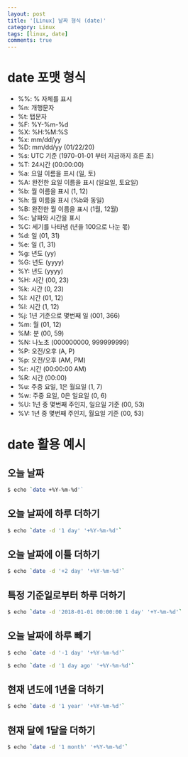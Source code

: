 ```yaml
---
layout: post
title: '[Linux] 날짜 형식 (date)'
category: Linux
tags: [linux, date]
comments: true
---
```


# date 포맷 형식

- %%: % 자체를 표시
- %n: 개행문자
- %t: 탭문자
- %F: %Y-%m-%d
- %X: %H:%M:%S
- %x: mm/dd/yy
- %D: mm/dd/yy (01/22/20)
- %s: UTC 기준 (1970-01-01 부터 지금까지 흐른 초)
- %T: 24시간 (00:00:00)
- %a: 요일 이름을 표시 (일, 토)
- %A: 완전한 요일 이름을 표시 (일요일, 토요일)
- %b: 월 이름을 표시 (1, 12)
- %h: 월 이름을 표시 (%b와 동일)
- %B: 완전한 월 이름을 표시 (1월, 12월)
- %c: 날짜와 시간을 표시
- %C: 세기를 나타냄 (년을 100으로 나눈 몫)
- %d: 일 (01, 31)
- %e: 일 (1, 31)
- %g: 년도 (yy)
- %G: 년도 (yyyy)
- %Y: 년도 (yyyy)
- %H: 시간 (00, 23)
- %k: 시간 (0, 23)
- %I: 시간 (01, 12)
- %l: 시간 (1, 12)
- %j: 1년 기준으로 몇번째 일 (001, 366)
- %m: 월 (01, 12)
- %M: 분 (00, 59)
- %N: 나노초 (000000000, 999999999)
- %P: 오전/오후 (A, P)
- %p: 오전/오후 (AM, PM)
- %r: 시간 (00:00:00 AM)
- %R: 시간 (00:00)
- %u: 주중 요일, 1은 월요일 (1, 7) 
- %w: 주중 요일, 0은 일요일 (0, 6)
- %U: 1년 중 몇번째 주인지, 일요일 기준 (00, 53)
- %V: 1년 중 몇번째 주인지, 월요일 기준 (00, 53)


# date 활용 예시
## 오늘 날짜

~~~bash
$ echo `date +%Y-%m-%d'`
~~~

## 오늘 날짜에 하루 더하기

~~~bash
$ echo `date -d '1 day' '+%Y-%m-%d'`
~~~

## 오늘 날짜에 이틀 더하기

~~~bash
$ echo `date -d '+2 day' '+%Y-%m-%d'`
~~~

## 특정 기준일로부터 하루 더하기

~~~bash
$ echo `date -d '2018-01-01 00:00:00 1 day' '+Y-%m-%d'`
~~~

## 오늘 날짜에 하루 빼기

~~~bash
$ echo `date -d '-1 day' '+%Y-%m-%d'`

$ echo `date -d '1 day ago' '+%Y-%m-%d'`
~~~

## 현재 년도에 1년을 더하기

~~~bash
$ echo `date -d '1 year' '+%Y-%m-%d'`
~~~

## 현재 달에 1달을 더하기

~~~bash
$ echo `date -d '1 month' '+%Y-%m-%d'`
~~~